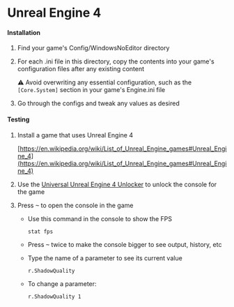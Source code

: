 # Unreal Engine 4

#### Installation

1. Find your game's Config/WindowsNoEditor directory

1. For each .ini file in this directory, copy the contents into your game's configuration files after any existing content

   ⚠️ Avoid overwriting any essential configuration, such as the `[Core.System]` section in your game's Engine.ini file

1. Go through the configs and tweak any values as desired

#### Testing

1. Install a game that uses Unreal Engine 4

   [https://en.wikipedia.org/wiki/List_of_Unreal_Engine_games#Unreal_Engine_4](https://en.wikipedia.org/wiki/List_of_Unreal_Engine_games#Unreal_Engine_4)

1. Use the [Universal Unreal Engine 4 Unlocker](https://framedsc.github.io/GeneralGuides/universal_ue4_consoleunlocker.htm) to unlock the console for the game

1. Press <kbd>~</kbd> to open the console in the game

   - Use this command in the console to show the FPS

     ```
     stat fps
     ```

   - Press <kbd>~</kbd> twice to make the console bigger to see output, history, etc

   - Type the name of a parameter to see its current value

     ```
     r.ShadowQuality
     ```

   - To change a parameter:

     ```
     r.ShadowQuality 1
     ```
